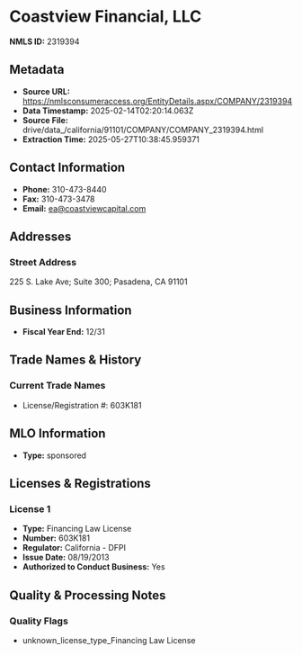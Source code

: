 # Coastview Financial, LLC

**NMLS ID:** 2319394

## Metadata
- **Source URL:** https://nmlsconsumeraccess.org/EntityDetails.aspx/COMPANY/2319394
- **Data Timestamp:** 2025-02-14T02:20:14.063Z
- **Source File:** drive/data_/california/91101/COMPANY/COMPANY_2319394.html
- **Extraction Time:** 2025-05-27T10:38:45.959371

## Contact Information
- **Phone:** 310-473-8440
- **Fax:** 310-473-3478
- **Email:** ea@coastviewcapital.com

## Addresses
### Street Address
225 S. Lake Ave; Suite 300; Pasadena, CA 91101

## Business Information
- **Fiscal Year End:** 12/31

## Trade Names & History
### Current Trade Names
- License/Registration #: 603K181

## MLO Information
- **Type:** sponsored

## Licenses & Registrations

### License 1
- **Type:** Financing Law License
- **Number:** 603K181
- **Regulator:** California - DFPI
- **Issue Date:** 08/19/2013
- **Authorized to Conduct Business:** Yes

## Quality & Processing Notes
### Quality Flags
- unknown_license_type_Financing Law License
